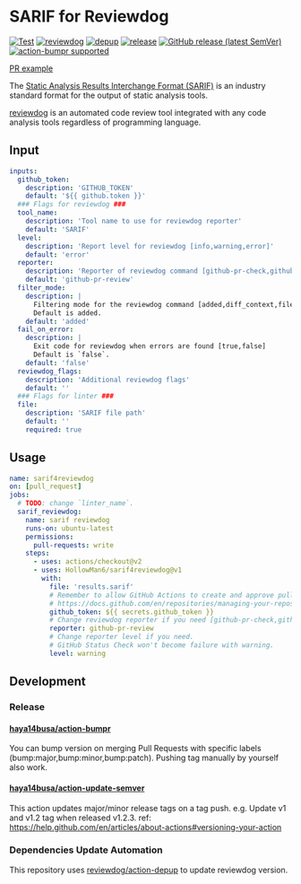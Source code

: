 # SARIF for Reviewdog
[![Test](https://github.com/HollowMan6/sarif4reviewdog/workflows/Test/badge.svg)](https://github.com/HollowMan6/sarif4reviewdog/actions?query=workflow%3ATest)
[![reviewdog](https://github.com/HollowMan6/sarif4reviewdog/workflows/reviewdog/badge.svg)](https://github.com/HollowMan6/sarif4reviewdog/actions?query=workflow%3Areviewdog)
[![depup](https://github.com/HollowMan6/sarif4reviewdog/workflows/depup/badge.svg)](https://github.com/HollowMan6/sarif4reviewdog/actions?query=workflow%3Adepup)
[![release](https://github.com/HollowMan6/sarif4reviewdog/workflows/release/badge.svg)](https://github.com/HollowMan6/sarif4reviewdog/actions?query=workflow%3Arelease)
[![GitHub release (latest SemVer)](https://img.shields.io/github/v/release/HollowMan6/sarif4reviewdog?logo=github&sort=semver)](https://github.com/HollowMan6/sarif4reviewdog/releases)
[![action-bumpr supported](https://img.shields.io/badge/bumpr-supported-ff69b4?logo=github&link=https://github.com/haya14busa/action-bumpr)](https://github.com/haya14busa/action-bumpr)

[PR example](https://github.com/HollowMan6/sarif4reviewdog/pull/5)

The [Static Analysis Results Interchange Format (SARIF)](https://www.oasis-open.org/committees/tc_home.php?wg_abbrev=sarif) is an industry standard format for the output of static analysis tools.

[reviewdog](https://github.com/reviewdog/reviewdog) is an automated code review tool integrated with any code analysis tools regardless of programming language.

## Input

```yaml
inputs:
  github_token:
    description: 'GITHUB_TOKEN'
    default: '${{ github.token }}'
  ### Flags for reviewdog ###
  tool_name:
    description: 'Tool name to use for reviewdog reporter'
    default: 'SARIF'
  level:
    description: 'Report level for reviewdog [info,warning,error]'
    default: 'error'
  reporter:
    description: 'Reporter of reviewdog command [github-pr-check,github-pr-review].'
    default: 'github-pr-review'
  filter_mode:
    description: |
      Filtering mode for the reviewdog command [added,diff_context,file,nofilter].
      Default is added.
    default: 'added'
  fail_on_error:
    description: |
      Exit code for reviewdog when errors are found [true,false]
      Default is `false`.
    default: 'false'
  reviewdog_flags:
    description: 'Additional reviewdog flags'
    default: ''
  ### Flags for linter ###
  file:
    description: 'SARIF file path'
    default: ''
    required: true
```

## Usage
```yaml
name: sarif4reviewdog
on: [pull_request]
jobs:
  # TODO: change `linter_name`.
  sarif_reviewdog:
    name: sarif reviewdog
    runs-on: ubuntu-latest
    permissions:
      pull-requests: write
    steps:
      - uses: actions/checkout@v2
      - uses: HollowMan6/sarif4reviewdog@v1
        with:
          file: 'results.sarif'
          # Remember to allow GitHub Actions to create and approve pull requests
          # https://docs.github.com/en/repositories/managing-your-repositorys-settings-and-features/enabling-features-for-your-repository/managing-github-actions-settings-for-a-repository#preventing-github-actions-from-creating-or-approving-pull-requests
          github_token: ${{ secrets.github_token }}
          # Change reviewdog reporter if you need [github-pr-check,github-check,github-pr-review].
          reporter: github-pr-review
          # Change reporter level if you need.
          # GitHub Status Check won't become failure with warning.
          level: warning
```

## Development

### Release

#### [haya14busa/action-bumpr](https://github.com/haya14busa/action-bumpr)
You can bump version on merging Pull Requests with specific labels (bump:major,bump:minor,bump:patch).
Pushing tag manually by yourself also work.

#### [haya14busa/action-update-semver](https://github.com/haya14busa/action-update-semver)

This action updates major/minor release tags on a tag push. e.g. Update v1 and v1.2 tag when released v1.2.3.
ref: https://help.github.com/en/articles/about-actions#versioning-your-action

### Dependencies Update Automation
This repository uses [reviewdog/action-depup](https://github.com/reviewdog/action-depup) to update
reviewdog version.
